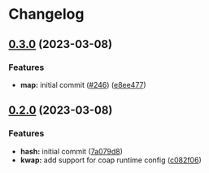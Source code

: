 # Changelog

## [0.3.0](https://github.com/toad-lib/toad/compare/toad-hash-v0.2.0...toad-hash-v0.3.0) (2023-03-08)


### Features

* **map:** initial commit ([#246](https://github.com/toad-lib/toad/issues/246)) ([e8ee477](https://github.com/toad-lib/toad/commit/e8ee477f534114e3ed080c0105316e25cdf2a787))

## [0.2.0](https://github.com/toad-lib/toad/compare/toad-hash-v0.1.0...toad-hash-v0.2.0) (2023-03-08)


### Features

* **hash:** initial commit ([7a079d8](https://github.com/toad-lib/toad/commit/7a079d86db960714c4694c18878a21055f86f032))
* **kwap:** add support for coap runtime config ([c082f06](https://github.com/toad-lib/toad/commit/c082f0696a288d2a2db9b986c3e3eaf2e7a4e8f4))
